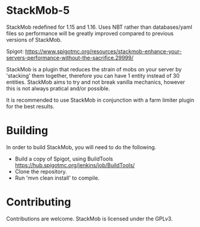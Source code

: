 # StackMob-5

StackMob redefined for 1.15 and 1.16. Uses NBT rather than databases/yaml files so performance will be greatly improved
compared to previous versions of StackMob.

Spigot: https://www.spigotmc.org/resources/stackmob-enhance-your-servers-performance-without-the-sacrifice.29999/

StackMob is a plugin that reduces the strain of mobs on your server by 'stacking' them together, therefore you can have
1 entity instead of 30 entities. StackMob aims to try and not break vanilla mechanics, however this is not always
pratical and/or possible.

It is recommended to use StackMob in conjunction with a farm limiter plugin for the best results.

# Building

In order to build StackMob, you will need to do the following.

- Build a copy of Spigot, using BuildTools https://hub.spigotmc.org/jenkins/job/BuildTools/
- Clone the repository.
- Run 'mvn clean install' to compile.

# Contributing

Contributions are welcome. StackMob is licensed under the GPLv3.